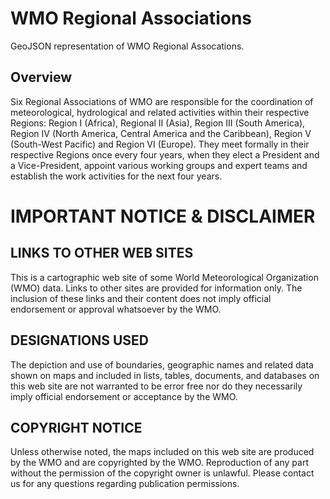 WMO Regional Associations
=========================

GeoJSON representation of WMO Regional Assocations.

Overview
---------

Six Regional Associations of WMO are responsible for the coordination of meteorological, hydrological and related activities within their respective Regions: Region I (Africa), Regional II (Asia), Region III (South America), Region IV (North America, Central America and the Caribbean), Region V (South-West Pacific) and Region VI (Europe). They meet formally in their respective Regions once every four years, when they elect a President and a Vice-President, appoint various working groups and expert teams and establish the work activities for the next four years. 

IMPORTANT NOTICE & DISCLAIMER
=============================

LINKS TO OTHER WEB SITES
------------------------

This is a cartographic web site of some World Meteorological Organization (WMO) data. Links to other sites are provided for information only. The inclusion of these links and their content does not imply official endorsement or approval whatsoever by the WMO. 

DESIGNATIONS USED
-----------------

The depiction and use of boundaries, geographic names and related data shown on maps and included in lists, tables, documents, and databases on this web site are not warranted to be error free nor do they necessarily imply official endorsement or acceptance by the WMO.

COPYRIGHT NOTICE
----------------
Unless otherwise noted, the maps included on this web site are produced by the WMO and are copyrighted by the WMO. Reproduction of any part without the permission of the copyright owner is unlawful. Please contact us for any questions regarding publication permissions.
